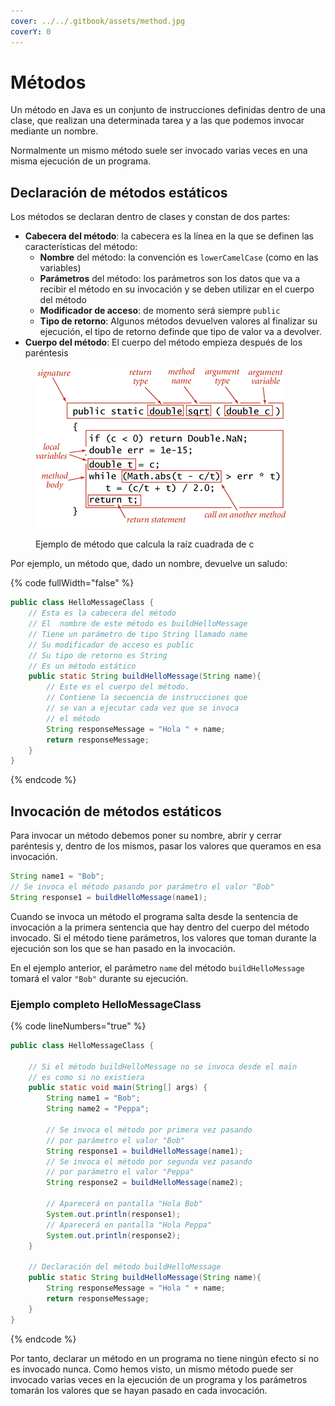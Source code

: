 ```yaml
---
cover: ../../.gitbook/assets/method.jpg
coverY: 0
---
```


# Métodos

Un método en Java es un conjunto de instrucciones definidas dentro de una clase, que realizan una determinada tarea y a las que podemos invocar mediante un nombre.

Normalmente un mismo método suele ser invocado varias veces en una misma ejecución de un programa.

## Declaración de métodos estáticos

Los métodos se declaran dentro de clases y constan de dos partes:

* **Cabecera del método**: la cabecera es la línea en la que se definen las características del método:
  * **Nombre** del método: la convención es `lowerCamelCase` (como en las variables)
  * **Parámetros** del método: los parámetros son los datos que va a recibir el método en su invocación y se deben utilizar en el cuerpo del método
  * **Modificador de acceso**: de momento será siempre `public`
  * **Tipo de retorno**: Algunos métodos devuelven valores al finalizar su ejecución, el tipo de retorno definde que tipo de valor va a devolver.
* **Cuerpo del método**: El cuerpo del método empieza después de los paréntesis

<figure><img src="../../.gitbook/assets/image (2) (1) (1) (1) (1) (1).png" alt=""><figcaption><p>Ejemplo de método que calcula la raíz cuadrada de c</p></figcaption></figure>

Por ejemplo, un método que, dado un nombre, devuelve un saludo:

{% code fullWidth="false" %}
```java
public class HelloMessageClass {
    // Esta es la cabecera del método
    // El  nombre de este método es buildHelloMessage
    // Tiene un parámetro de tipo String llamado name
    // Su modificador de acceso es public
    // Su tipo de retorno es String
    // Es un método estático
    public static String buildHelloMessage(String name){
        // Este es el cuerpo del método.
        // Contiene la secuencia de instrucciones que
        // se van a ejecutar cada vez que se invoca
        // el método
        String responseMessage = "Hola " + name;
        return responseMessage;
    }
}
```
{% endcode %}

## Invocación de métodos estáticos

Para invocar un método debemos poner su nombre, abrir y cerrar paréntesis y, dentro de los mismos, pasar los valores que queramos en esa invocación.

```java
String name1 = "Bob";
// Se invoca el método pasando por parámetro el valor "Bob"
String response1 = buildHelloMessage(name1);
```

Cuando se invoca un método el programa salta desde la sentencia de invocación a la primera sentencia que hay dentro del cuerpo del método invocado. Si el método tiene parámetros, los valores que toman durante la ejecución son los que se han pasado en la invocación.

En el ejemplo anterior, el parámetro `name` del método `buildHelloMessage` tomará el valor `"Bob"` durante su ejecución.

### Ejemplo completo HelloMessageClass

{% code lineNumbers="true" %}
```java
public class HelloMessageClass {

    // Si el método buildHelloMessage no se invoca desde el main
    // es como si no existiera
    public static void main(String[] args) {
        String name1 = "Bob";
        String name2 = "Peppa";
        
        // Se invoca el método por primera vez pasando
        // por parámetro el valor "Bob"
        String response1 = buildHelloMessage(name1);
        // Se invoca el método por segunda vez pasando
        // por parámetro el valor "Peppa"
        String response2 = buildHelloMessage(name2);
        
        // Aparecerá en pantalla "Hola Bob"
        System.out.println(response1);
        // Aparecerá en pantalla "Hola Peppa"
        System.out.println(response2);
    }
    
    // Declaración del método buildHelloMessage
    public static String buildHelloMessage(String name){
        String responseMessage = "Hola " + name;
        return responseMessage;
    }
} 
```
{% endcode %}

Por tanto, declarar un método en un programa no tiene ningún efecto si no es invocado nunca. Como hemos visto, un mismo método puede ser invocado varias veces en la ejecución de un programa y los parámetros tomarán los valores que se hayan pasado en cada invocación.
